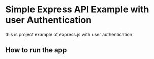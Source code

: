 # Simple Express API Example with user Authentication
this is project example of express.js with user authentication

## How to run the app
